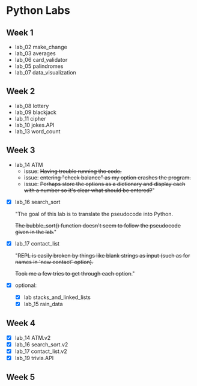 # Python Labs

## Week 1
- lab_02 make_change
- lab_03 averages
- lab_06 card_validator
- lab_05 palindromes
- lab_07 data_visualization
## Week 2
- lab_08 lottery
- lab_09 blackjack
- lab_11 cipher
- lab_10 jokes.API
- lab_13 word_count
## Week 3
- lab_14 ATM
  - issue: ~~Having trouble running the code.~~
  - issue: ~~entering "check balance" as my option crashes the program.~~
  - issue: ~~Perhaps store the options as a dictionary and display each with a number so it's clear what should be entered?~~"

- [x] lab_16 search_sort

  "The goal of this lab is to translate the pseudocode into Python. 
  
  ~~The bubble_sort() function doesn't seem to follow the pseudocode given in the lab.~~"


- [x] lab_17 contact_list

  "~~REPL is easily broken by things like blank strings as input (such as for names in 'new contact' option).~~ 

  ~~Took me a few tries to get through each option.~~"

- [x] optional:
  - [x] lab stacks_and_linked_lists
  - [x] lab_15 rain_data
## Week 4
- [x] lab_14 ATM.v2
- [x] lab_16 search_sort.v2
- [x] lab_17 contact_list.v2
- [x] lab_19 trivia.API
## Week 5
